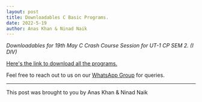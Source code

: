 ```yaml
---
layout: post
title: Downloadables C Basic Programs.
date: 2022-5-19
author: Anas Khan & Ninad Naik
---
```


_Downloadables for 19th May C Crash Course Session for UT-1 CP SEM 2. (I DIV)_

<!-- more -->


[Here's the link to download all the programs.](https://github.com/TSEC-GEEKS/tsecgeeks.in/raw/master/CProgramming.zip)


Feel free to reach out to us on our [WhatsApp Group](https://chat.whatsapp.com/K3NrW5tPwrsHhfbdYstjLl) for queries.



----



This post was brought to you by Anas Khan & Ninad Naik

<!-- If you have any suggestions, drop an email - [anas@tsecgeeks.in](mailto:anas@tsecgeeks.in), [ninad@tsecgeeks.in](mailto:ninad@tsecgeeks.in)  -->

